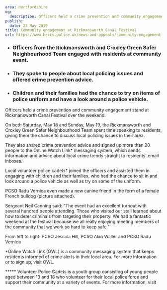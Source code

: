 ```yaml
area: Hertfordshire
og:
  description: Officers held a crime prevention and community engagement stand at Rickmansworth Canal Festival over the weekend.
publish:
  date: 23 May 2019
title: Community engagement at Rickmansworth Canal Festival
url: https://www.herts.police.uk/news-and-appeals/community-engagement-at-rickmansworth-canal-festival-0265c
```

* ### Officers from the Rickmansworth and Croxley Green Safer Neighbourhood Team engaged with residents at community event.

 * ### They spoke to people about local policing issues and offered crime prevention advice.

 * ### Children and their families had the chance to try on items of police uniform and have a look around a police vehicle.

Officers held a crime prevention and community engagement stand at Rickmansworth Canal Festival over the weekend.

On both Saturday, May 18 and Sunday, May 19, the Rickmansworth and Croxley Green Safer Neighbourhood Team spent time speaking to residents, giving them the chance to discuss local policing issues in their area.

They also shared crime prevention advice and signed up more than 20 people to the Online Watch Link* messaging system, which sends information and advice about local crime trends straight to residents' email inboxes.

Local volunteer police cadets* joined the officers and assisted them in engaging with children and their families, who had the chance to sit in and look around a police vehicle as well as try on some of the uniform.

PCSO Radu Vernica even made a new canine friend in the form of a female French bulldog (picture attached).

Sergeant Neil Canning said: "The event had an excellent turnout with several hundred people attending. Those who visited our stall learned about how to deter criminals from targeting their property. We had a fantastic weekend at the festival because we all really enjoying meeting members of the community that we work so hard to keep safe."

From left to right: PCSO Jessica Hill, PCSO Alan Waller and PCSO Radu Vernica

*Online Watch Link (OWL) is a community messaging system that keeps residents informed of crime alerts in their local area. For more information or to sign up, visit OWL.

***** Volunteer Police Cadets is a youth group consisting of young people aged between 13 and 18 who volunteer for their local police force and support their community at a variety of events. For more information, visit
